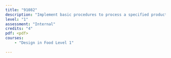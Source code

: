 ```yaml
---
title: "91082"
description: "Implement basic procedures to process a specified product"
level: "1"
assessment: "Internal"
credits: "4"
pdf: <pdf>
courses:
    - "Design in Food Level 1"
    
---
```

